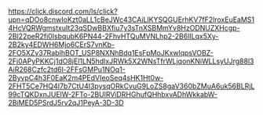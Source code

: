 https://click.discord.com/ls/click?upn=qDOo8cnwIoKzt0aLL1cBeJWc43CAiLlKYSQGUErhKV7fF2lroxEuEaMS14HcVQRWgmstxuIt23qSDwBBXfiu7y3sTnXSBMmYv8HzODNUZXHcgp-2Bl22peR2fi0IsbqubK6PN44-2FhvHTQuMVNLhp2-2B6lILqx5Xy-2B2ky4EDWH6Mjo6CErS7vnKb-2FO5XZv37RabIhBOT_USP8NXNhBdq1EsFpMoJKxwlqpsVOBZ-2Fj0APyPKKCj1dO8jEl1LN5hdlxJRWk5X2WNsTfrWLjqonKNiWLLsyUJrg88l3AiR268Czfc2td6l-2FFsGMPu1NOq1-2ByvpC4h3F0EaK2m4PEdVIeoSeq4sHK1Ht0w-2FHT5Ce7HQ4I7b7CtU4I3pysqORkCvuG9LoZS8gaV360bZMuA6uk56BLRjL99cTQKDxnJUElW-2FTo-2BUlRViDRHGhufQHhbxvADhWkkabW-2BiMED5PSrdJ5rv2qJ1PeyA-3D-3D
